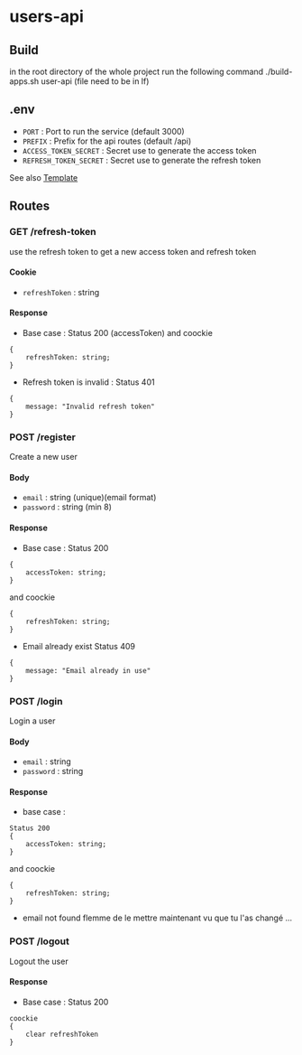 # users-api

## Build
in the root directory of the whole project run the following command
./build-apps.sh user-api (file need to be in lf)


## .env
- `PORT` : Port to run the service (default 3000)
- `PREFIX` : Prefix for the api routes (default /api)
- `ACCESS_TOKEN_SECRET` : Secret use to generate the access token
- `REFRESH_TOKEN_SECRET` : Secret use to generate the refresh token

See also [Template](.env.template)

## Routes
### GET /refresh-token
use the refresh token to get a new access token and refresh token

#### Cookie
- `refreshToken` : string

#### Response
- Base case :
Status 200 (accessToken)
and coockie 
```
{
    refreshToken: string;
}
```

- Refresh token is invalid :
Status 401
```
{
    message: "Invalid refresh token"
}
```

### POST /register
Create a new user

#### Body
- `email` : string (unique)(email format)
- `password` : string (min 8)

#### Response
- Base case :
Status 200
```
{
    accessToken: string;
}
```
and coockie 
```
{
    refreshToken: string;
}
```
- Email already exist
Status 409 
```
{
    message: "Email already in use"
}
```

### POST /login
Login a user

#### Body
- `email` : string
- `password` : string
#### Response
- base case :
```
Status 200
{
    accessToken: string;
} 
```
and coockie 
```
{
    refreshToken: string;
}
```
- email not found
flemme de le mettre maintenant vu que tu l'as changé
...

### POST /logout
Logout the user

#### Response
- Base case :
Status 200
```
coockie 
{
    clear refreshToken
}
```
